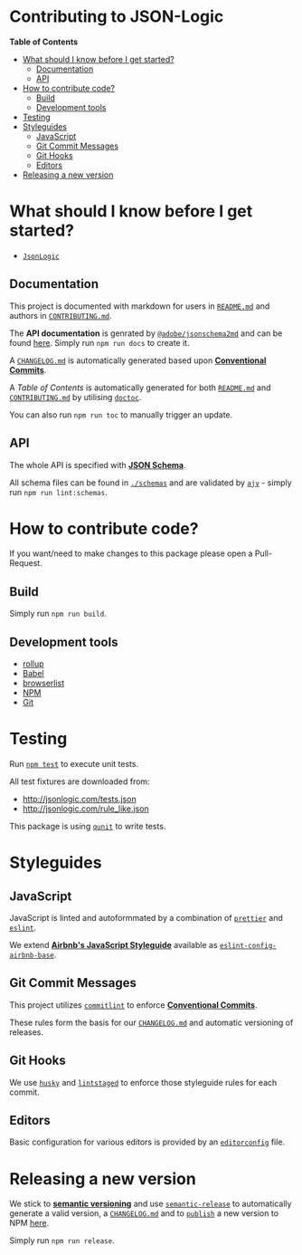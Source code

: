 # Contributing to JSON-Logic

<!-- START doctoc generated TOC please keep comment here to allow auto update -->
<!-- DON'T EDIT THIS SECTION, INSTEAD RE-RUN doctoc TO UPDATE -->
**Table of Contents**

- [What should I know before I get started?](#what-should-i-know-before-i-get-started)
  - [Documentation](#documentation)
  - [API](#api)
- [How to contribute code?](#how-to-contribute-code)
  - [Build](#build)
  - [Development tools](#development-tools)
- [Testing](#testing)
- [Styleguides](#styleguides)
  - [JavaScript](#javascript)
  - [Git Commit Messages](#git-commit-messages)
  - [Git Hooks](#git-hooks)
  - [Editors](#editors)
- [Releasing a new version](#releasing-a-new-version)

<!-- END doctoc generated TOC please keep comment here to allow auto update -->

# What should I know before I get started?

- [`JsonLogic`](http://jsonlogic.com/)

## Documentation

This project is documented with markdown for users in [`README.md`](./README.md) and authors in 
[`CONTRIBUTING.md`](./CONTRIBUTING.md).

The **API documentation** is genrated by [`@adobe/jsonschema2md`](https://github.com/adobe/jsonschema2md#readme) and can be found [here](./docs/README.md).
Simply run `npm run docs` to create it.

A [`CHANGELOG.md`](./CHANGELOG.md) is automatically generated based upon [**Conventional Commits**](https://www.conventionalcommits.org/).

A *Table of Contents* is automatically generated for both [`README.md`](./README.md) and [`CONTRIBUTING.md`](./CONTRIBUTING.md) by utilising [`doctoc`](https://github.com/thlorenz/doctoc#readme).

You can also run `npm run toc` to manually trigger an update.

## API

The whole API is specified with [**JSON Schema**](https://json-schema.org/).

All schema files can be found in [`./schemas`](./schemas) and are validated by [`ajv`](https://ajv.js.org/) - simply run `npm run lint:schemas`.

# How to contribute code?

If you want/need to make changes to this package please open a Pull-Request.

## Build

Simply run `npm run build`.

## Development tools

- [rollup](https://rollupjs.org/)
- [Babel](https://babeljs.io/)
- [browserlist](https://github.com/browserslist/browserslist)
- [NPM](https://docs.npmjs.com/)
- [Git](https://git-scm.com/)

# Testing

Run [`npm test`](https://docs.npmjs.com/cli/test.html) to execute unit tests.

All test fixtures are downloaded from:
- http://jsonlogic.com/tests.json
- http://jsonlogic.com/rule_like.json

This package is using [`qunit`](https://qunitjs.com/) to write tests.

# Styleguides

## JavaScript

JavaScript is linted and autoformmated by a combination of [`prettier`](https://prettier.io/) and [`eslint`](https://eslint.org/).

We extend [**Airbnb's JavaScript Styleguide**](https://github.com/airbnb/javascript#readme) available as [`eslint-config-airbnb-base`](https://www.npmjs.com/package/eslint-config-airbnb-base).

## Git Commit Messages

This project utilizes [`commitlint`](https://commitlint.js.org/) to enforce [**Conventional Commits**](https://www.conventionalcommits.org/).

These rules form the basis for our [`CHANGELOG.md`](./CHANGELOG.md) and automatic versioning of releases.

## Git Hooks

We use [`husky`](https://github.com/typicode/husky#readme) and [`lintstaged`](https://github.com/okonet/lint-staged#readme) to enforce those styleguide rules for each commit.

## Editors

Basic configuration for various editors is provided by an [`editorconfig`](https://editorconfig.org/) file.

# Releasing a new version

We stick to [**semantic versioning**](https://semver.org/) and use [`semantic-release`](https://semantic-release.gitbook.io/semantic-release/) to automatically generate a valid version, a [`CHANGELOG.md`](./CHANGELOG.md) and to [`publish`](https://docs.npmjs.com/cli/publish) a new version to NPM [here](https://www.npmjs.com/package/@axa-ch/aletheia-zoid).

Simply run `npm run release`.

